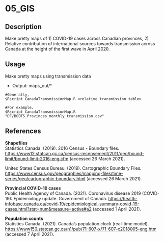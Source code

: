 # 05_GIS
## Description
Make pretty maps of 1) COVID-19 cases across Canadian provinces, 2) Relative contribution of international sources towards transmission across Canada at the height of the first wave in April 2020. 

## Usage
Make pretty maps using transmission data
   * Output: maps_out/\*
```console
#Generally,
$Rscript CanadaTransmissionMap.R <relative transmission table>

#For example.
$Rscript CanadaTransmissionMap.R "DF/BOOTS_Provinces_monthly_transmission.csv"
```

## References
**Shapefiles**  
Statistics Canada. (2019). 2016 Census - Boundary files. https://www12.statcan.gc.ca/census-recensement/2011/geo/bound-limit/bound-limit-2016-eng.cfm (accessed 26 March 2021).  

United States Census Bureau. (2019). Cartographic Boundary Files. https://www.census.gov/geographies/mapping-files/time-series/geo/cartographic-boundary.html (accessed 26 March 2021).  

**Provincial COVID-19 cases**  
Public Health Agency of Canada. (2021). Coronavirus disease 2019 (COVID-19): Epidemiology update. Government of Canada. https://health-infobase.canada.ca/covid-19/epidemiological-summary-covid-19-cases.html?stat=num&measure=active#a2 (accessed 1 April 2021).  

**Population counts**  
Statistics Canada. (2021). Canada’s population clock (real-time model). https://www150.statcan.gc.ca/n1/pub/71-607-x/71-607-x2018005-eng.htm (accessed 7 April 2021).  
 

